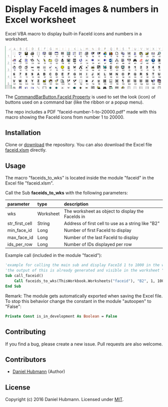 # Display FaceId images & numbers in Excel worksheet

Excel VBA macro to display built-in FaceId icons and numbers in a worksheet.

![example of FaceId icons and numbers displayed in worksheet](example-of-faceid-in-wks.png)

The [CommandBarButton.FaceId Property](https://msdn.microsoft.com/en-us/library/office/ff864154.aspx) is used to set the look (icon) of buttons used on a command bar (like the ribbon or a popup menu).

The repo includes a PDF "faceid-number-1-to-20000.pdf" made with this macro showing the FaceId icons from number 1 to 20000.

## Installation

Clone or [download](../../archive/master.zip) the repository. You can also download the Excel file [faceid.xlsm](https://github.com/hubisan/excel-vba-faceid.bas/raw/master/faceid.xlsm) directly.

## Usage

The macro "faceids_to_wks" is located inside the module "faceid" in the Excel file "faceid.xlsm".

Call the Sub **faceids_to_wks** with the following parameters:

| parameter      | type      | description                                        |
|:---------------|:----------|:---------------------------------------------------|
| wks            | Worksheet | The worksheet as object to display the FaceIds in  |
| str_first_cell | String    | Address of first cell to use as a string like "B2" |
| min_face_id    | Long      | Number of first FaceId to display                  |
| max_face_id    | Long      | Number of the last FaceId to display               |
| ids_per_row    | Long      | Number of IDs displayed per row                    |

Example call (included in the module "faceid"):

```vb
'example for calling the main sub and display FaceId 1 to 1000 in the wks
'the output of this is already generated and visible in the worksheet "faceid"
Sub call_faceid()
    Call faceids_to_wks(ThisWorkbook.Worksheets("faceid"), "B2", 1, 1000, 25)
End Sub
```

Remark: The module gets automatically exported when saving the Excel file. To stop this behavior change the constant in the module "autoopen" to "False":
```vb
Private Const is_in_development As Boolean = False
```

## Contributing

If you find a bug, please create a new issue. Pull requests are also welcome.

## Contributors

- [Daniel Hubmann](https://github.com/hubisan) (Author)

## License

Copyright (c) 2016 Daniel Hubmann. Licensed under [MIT](LICENSE).

